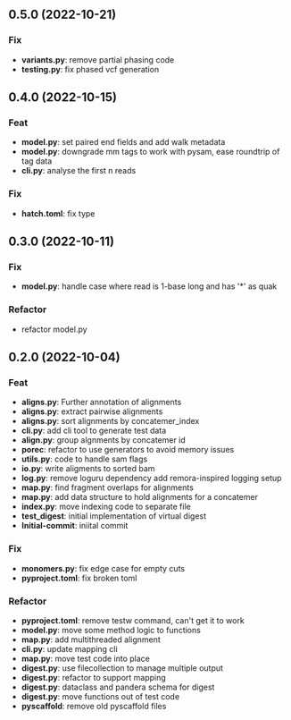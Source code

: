 ## 0.5.0 (2022-10-21)

### Fix

- **variants.py**: remove partial phasing code
- **testing.py**: fix phased vcf generation

## 0.4.0 (2022-10-15)

### Feat

- **model.py**: set paired end fields and add walk metadata
- **model.py**: downgrade mm tags to work with pysam, ease roundtrip of tag data
- **cli.py**: analyse the first n reads

### Fix

- **hatch.toml**: fix type

## 0.3.0 (2022-10-11)

### Fix

- **model.py**: handle case where read is 1-base long and has '*' as quak

### Refactor

- refactor model.py

## 0.2.0 (2022-10-04)

### Feat

- **aligns.py**: Further annotation of alignments
- **aligns.py**: extract pairwise alignments
- **aligns.py**: sort alignments by concatemer_index
- **cli.py**: add cli tool to generate test data
- **align.py**: group algnments by concatemer id
- **porec**: refactor to use generators to avoid memory issues
- **utils.py**: code to handle sam flags
- **io.py**: write aligments to sorted bam
- **log.py**: remove loguru dependency add remora-inspired logging setup
- **map.py**: find fragment overlaps for alignments
- **map.py**: add data structure to hold alignments for a concatemer
- **index.py**: move indexing code to separate file
- **test_digest**: initial implementation of virtual digest
- **Initial-commit**: iniital commit

### Fix

- **monomers.py**: fix edge case for empty cuts
- **pyproject.toml**: fix broken toml

### Refactor

- **pyproject.toml**: remove testw command, can't get it to work
- **model.py**: move some method logic to functions
- **map.py**: add multithreaded alignment
- **cli.py**: update mapping cli
- **map.py**: move test code into place
- **digest.py**: use filecollection to manage multiple output
- **digest.py**: refactor to support mapping
- **digest.py**: dataclass and pandera schema for digest
- **digest.py**: move functions out of test code
- **pyscaffold**: remove old pyscaffold files
